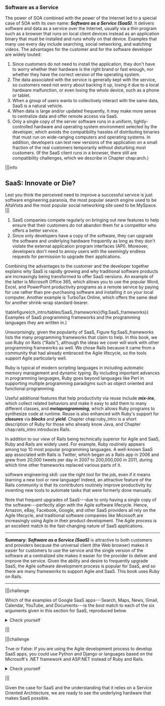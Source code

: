 ###  Software as a Service


The power of SOA combined with the power of the Internet led to a special case of SOA with its own name: _**Software as a Service (SaaS)**_. It delivers software and data as a service over the Internet, usually via a thin program such as a browser that runs on local client devices instead as an application binary that must be installed and runs wholly on that device.  Examples that many use every day include searching, social networking, and watching videos. The advantages for the customer and for the software developer are widely touted:



1.  Since customers do not need to install the application, they don't have to worry whether their hardware is the right brand or fast enough, nor whether they have the correct version of the operating system.
1.  The data associated with the service is generally kept with the service, so customers need not worry about backing it up, losing it due to a local hardware malfunction, or even losing the whole device, such as a phone or tablet.
1.  When a group of users wants to collectively interact with the same data, SaaS is a natural vehicle.
1.  When data is large and/or updated frequently, it may make more sense to centralize data and offer remote access via SaaS.
1.  Only a single copy of the server software runs in a uniform, tightly-controlled hardware and operating system environment selected by the developer, which avoids the compatibility hassles of distributing binaries that must run on wide-ranging computers and operating systems. In addition, developers can test new versions of the application on a small fraction of the real customers temporarily without disturbing most customers. (If the SaaS client runs in a browser, there still are compatibility challenges, which we describe in Chapter chap:arch.) 

|||info
## SaaS: Innovate or Die?
Lest you think the perceived need to improve a successful service is just software engineering paranoia, the most popular search engine used to be AltaVista and the most popular social networking site used to be MySpace.
|||


1.  SaaS companies compete regularly on bringing out new features to help ensure that their customers do not abandon them for a competitor who offers a better service.
1.  Since only developers have a copy of the software, they can upgrade the software and underlying hardware frequently as long as they don't violate the external application program interfaces (API). Moreover, developers don't need to annoy users with the seemingly endless requests for permission to upgrade their applications.

Combining the advantages to the customer and the developer together explains why SaaS is rapidly growing and why traditional software products are increasingly being transformed to offer SaaS versions. An example of the latter is Microsoft Office 365, which allows you to use the popular Word, Excel, and PowerPoint productivity programs as a remote service by paying for use rather than pre-purchasing software and installing it on your local computer.    Another example is TurboTax Online, which offers the same deal for another shrink-wrap standard-bearer.   

\tablefigure{ch_intro/tables/SaaS_frameworks}{fig:SaaS_frameworks}{   Examples of SaaS programming frameworks and the programming languages   they are written in.}


Unsurprisingly, given the popularity of SaaS, Figure fig:SaaS_frameworks lists the many programming frameworks that claim to help.   In this book, we use Ruby on Rails (“Rails”), although the ideas we cover will work with other programming frameworks as well. We chose Rails because it came from a community that had already embraced the Agile lifecycle, so the tools support Agile particularly well.


Ruby is typical of modern scripting languages in including automatic memory management and dynamic typing. By including important advances in programming languages, Ruby goes beyond languages like Perl in supporting multiple programming paradigms such as object oriented and functional programming.


Useful additional features that help productivity via reuse include _**mix-ins**_, which collect related behaviors and make it easy to add them to many different classes, and _**metaprogramming**_, which allows Ruby programs to synthesize code at runtime. Reuse is also enhanced with Ruby's support for _**closures**_ via _**blocks**_ and _**yield**_. Chapter chap:ruby_intro is a short description of Ruby for those who already know Java, and Chapter chap:rails_intro introduces Rails.



In addition to our view of Rails being technically superior for Agile and SaaS, Ruby and Rails are widely used. For example, Ruby routinely appears among top 10 most popular programming languages. A well-known SaaS app associated with Rails is Twitter, which began as a Rails app in 2006 and grew from 20,000 tweets per day in 2007 to 200,000,000 in 2011, during which time other frameworks replaced various parts of it.


 software engineering skill: use the right tool for the job, even if it means learning a new tool or new language! Indeed, an attractive feature of the Rails community is that its contributors routinely improve productivity by inventing new tools to automate tasks that were formerly done manually.

Note that frequent upgrades of SaaS---due to only having a single copy of the software---perfectly align with the Agile software lifecycle. Hence, Amazon, eBay, Facebook, Google,             and other SaaS providers all rely on the Agile lifecycle, and traditional software companies like Microsoft are increasingly using Agile in their product development.    The Agile process is an excellent match to the fast-changing nature of SaaS applications.


---
**Summary:** _**Software as a Service (SaaS)**_ is attractive to both customers and providers because the universal client (the Web browser) makes it easier for customers to use the service and the single version of the software at a centralized site makes it easier for the provider to deliver and improve the service. Given the ability and desire to frequently upgrade SaaS, the Agile software development process is popular for SaaS, and so there are many frameworks to support Agile and SaaS. This book uses Ruby on Rails.

---



|||challenge

Which of the  examples of Google SaaS apps---Search, Maps, News, Gmail, Calendar, YouTube, and Documents---is the *best* match to each of the six arguments given in this section for SaaS, reproduced below.
  <details><summary>Check yourself</summary>While you can argue the mappings, below is our answer. (Note that we cheated and put some apps in multiple categories) 	

1.  No user installation: Documents
1.  Can't lose data: Gmail, Calendar.
1.  Users cooperating: Documents.
1.  Large/changing datasets: Search, Maps, News, and YouTube.
1.  Software centralized in single environment: Search.
1.  No field upgrades when improve app: Documents.</details>

|||



|||challenge

  True or False: If you are using the Agile development process to develop SaaS apps, you could use Python and Django or languages based on the Microsoft's .NET framework and ASP.NET instead of Ruby and Rails.
  <details><summary>Check yourself</summary>True. Programming frameworks for Agile and SaaS include Django and ASP.NET.</details>

|||


Given the case for SaaS and the understanding that it relies on a Service Oriented Architecture, we are ready to see the underlying hardware that makes SaaS possible.
